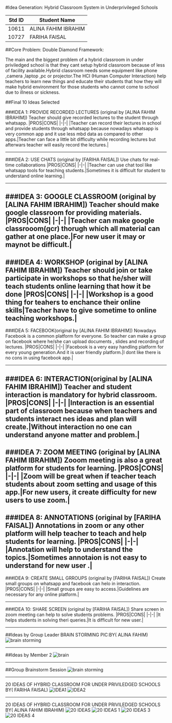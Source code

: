
#Idea Generation: Hybrid Classroom System in Underprivileged Schools

|Std ID|Student Name|
|:-----:|---------------------|
|10611|ALINA FAHIM IBRAHIM|
|10727|FARIHA FAISAL|

##Core Problem: Double Diamond Framework:

The main and the biggest problem of a hybrid classroom in under priviledged school is that they cant setup hybrid classroom because of less of facility available.Hybrid classroom needs some equipment like phone ,camera ,laptop ,pc or projector.The HCI (Human Computer Interaction) help teachers to learn new things and educate their students that how they will make hybrid environment for those students who cannot come to school due to illness or sickness.

##Final 10 Ideas Selected

###IDEA 1: PROVIDE RECORDED LECTURES (original by [ALINA FAHIM IBRAHIM])
Teacher should give recorded lectures to the student through whatsapp.
|PROS|CONS|
|-|-|
|Teacher can record their lectures in school and provide students through whatsapp because nowadays whatsapp is very common app and it use less mbd data as compared to other apps.|Teacher can face a little bit difficulty while recording lectures but afterwars teacher will easily record the lectures.|

---
###IDEA 2: USE CHATS (original by [FARIHA FAISAL])
Use chats for real-time collaborations
|PROS|CONS|
|-|-|
|Teacher can use chat tool like whatsapp tools for teaching students.|Sometimes it is difficult for student to understand online learning.|

---
###IDEA 3: GOOGLE CLASSROOM (original by [ALINA FAHIM IBRAHIM])
Teacher should make google classroom for providing materials.
|PROS|CONS|
|-|-|
|Teacher can make google classrooom(gcr) thorugh which all material can gather at one place.|For new user it may or maynot be difficult.|
---
###IDEA 4: WORKSHOP (original by [ALINA FAHIM IBRAHIM])
Teacher should join or take participate in workshops so that he/sher will teach students online learning that how it be done
|PROS|CONS|
|-|-|
|Workshop is a good thing for teahers to enchance their online skills|Teacher have to give sometime to online teaching workshops.|
---
###IDEA 5: FACEBOOK(original by [ALINA FAHIM IBRAHIM])
Nowadays Facebook is a common platform for everyone. So teacher can make a group on facebook where he/she can upload documents , slides and recording of lectures.
|PROS|CONS|
|-|-|
|Facebook is a very easy handling platform for every young generation.And it is user friendly platform.|I dont like there is no cons in using facebook app.|

---
###IDEA 6: INTERACTION(original by [ALINA FAHIM IBRAHIM])
Teacher and student interaction is mandatory for hybrid classroom.
|PROS|CONS|
|-|-|
|Interaction is an essential part of classroom because when teachers and students interact nes ideas and plan will create.|Without interaction no one can understand anyone matter and problem.|
---
###IDEA 7: ZOOM MEETING  (original by [ALINA FAHIM IBRAHIM])
Zooom meeting is also a great platform for students for learning.
|PROS|CONS|
|-|-|
|Zoom will be great when if teacher teach students about zoom setting and usage of this app.|For new users, it create difficulty for new users to use zoom.|
---
###IDEA 8: ANNOTATIONS (original by [FARIHA FAISAL])
Annotations in zoom or any other platform will help teacher to teach and help students for learning. 
|PROS|CONS|
|-|-|
|Annotation will help to understand the topics.|Sometimes annotaion is not easy to understand for new user .|
---
###IDEA 9: CREATE SMALL GRROUPS (original by [FARIHA FAISAL])
Create small groups on whatsapp and facebook can helo in interaction.
|PROS|CONS|
|-|-|
|Small groups are easy to access.|Guidelines are necessary for any online platform.|

---

###IDEA 10: SHARE SCREEN (original by [FARIHA FAISAL])
Share screen in zoom meeting can help to solve students problems.
|PROS|CONS|
|-|-|
|It helps students in solving theri queries.|It is difficult for new user.|

---
##Ideas by Group Leader
BRAIN STORMING PIC:BY( ALINA FAHIM)
![brain storming](https://user-images.githubusercontent.com/92322865/144630139-b57376c5-257b-4efd-ba6e-6f0833063323.jpeg)

---
##Ideas by Member 2
![brain](https://user-images.githubusercontent.com/92322865/144656186-888137c6-775b-44a6-a1f1-3f5dfde94301.jpeg)


---
##Group Brainstorm Session 
![brain storming](https://user-images.githubusercontent.com/92322865/144630139-b57376c5-257b-4efd-ba6e-6f0833063323.jpeg)



---
20 IDEAS OF HYBRID CLASSROOM FOR UNDER PRIVILEDGED SCHOOLS BY( FARIHA FAISAL)
![IDEA1](https://user-images.githubusercontent.com/92322865/144656273-3357dc85-990e-4a04-9828-a223bc3ca04d.jpeg)
![IDEA2](https://user-images.githubusercontent.com/92322865/144656294-6f4d336f-547f-4b21-a1df-ce859fa84e11.jpeg)


------

20 IDEAS OF HYBRID CLASSROOM FOR UNDER PRIVILEDGED SCHOOLS BY( ALINA FAHIM IBRAHIM)
![20 IDEAS](https://user-images.githubusercontent.com/92322865/144630636-4d8393b1-36fe-442c-b034-3f5e6ee655f7.jpeg)
![20 IDEAS 1](https://user-images.githubusercontent.com/92322865/144630651-45ef5185-555b-46ef-b890-bf457296b642.jpeg)
![20 IDEAS 3](https://user-images.githubusercontent.com/92322865/144630662-13f08619-a1d3-41ad-9274-b626c1d7a9b0.jpeg)
![20 IDEAS 4](https://user-images.githubusercontent.com/92322865/144630677-c8781b67-a90d-40f2-a124-c197a803405e.jpeg)


